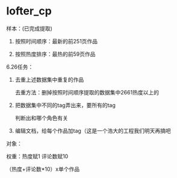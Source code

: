 # lofter_cp
样本：(已完成提取)

1. 按照时间顺序：最新的前251页作品

2. 按照热度排序：最热的前59页作品

6.26任务：

1. 去重上述数据集中重复的作品

   去重方法：删掉按照时间顺序提取的数据集中2661热度以上的

2. 把数据集中不同的tag弄出来，要所有的tag

   判断出和哪个角色有关

3. 编辑文档，给每个作品加tag（这是一个浩大的工程我们明天再搞吧

对象：



权重：热度赋1 评论数赋10

（热度+评论数*10）x单个作品
